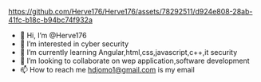 
https://github.com/Herve176/Herve176/assets/78292511/d924e808-28ab-41fc-b18c-b94bc74f932a


- 👋 Hi, I’m @Herve176
- 👀 I’m interested in cyber security
- 🌱 I’m currently learning Angular,html,css,javascript,c++,it security
- 💞️ I’m looking to collaborate on wep application,software development 
- 📫 How to reach me hdjomo1@gmail.com is my email

<!---
Herve176/Herve176 is a ✨ special ✨ repository because its `README.md` (this file) appears on your GitHub profile.
You can click the Preview link to take a look at your changes.
--->
